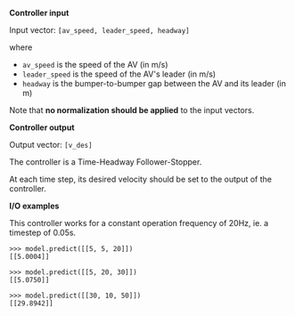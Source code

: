 **Controller input**

Input vector: `[av_speed, leader_speed, headway]`

where

- `av_speed` is the speed of the AV (in m/s)
- `leader_speed` is the speed of the AV's leader (in m/s)
- `headway` is the bumper-to-bumper gap between the AV and its leader (in m)

Note that **no normalization should be applied** to the input vectors.

**Controller output**

Output vector: `[v_des]`

The controller is a Time-Headway Follower-Stopper.

At each time step, its desired velocity should be set to the output of the controller.

**I/O examples**

This controller works for a constant operation frequency of 20Hz, ie. a timestep of 0.05s. 

```
>>> model.predict([[5, 5, 20]])
[[5.0004]]

>>> model.predict([[5, 20, 30]])
[[5.0750]]

>>> model.predict([[30, 10, 50]])
[[29.8942]]
```
